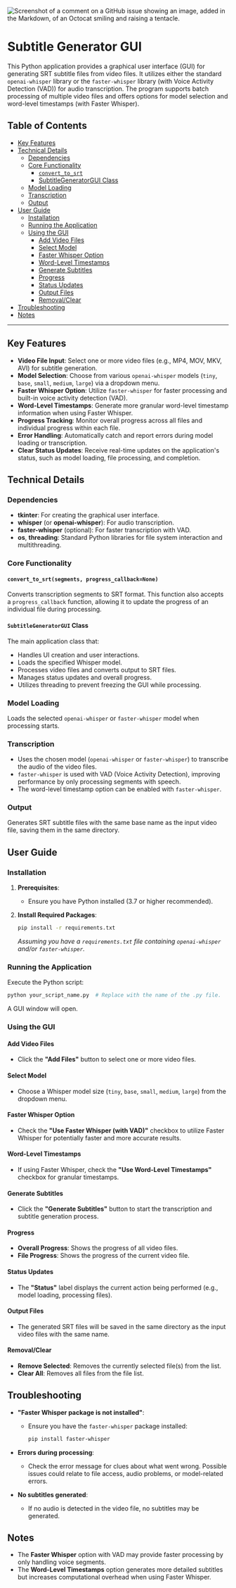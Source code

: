 ![Screenshot of a comment on a GitHub issue showing an image, added in the Markdown, of an Octocat smiling and raising a tentacle.](https://ibb.co/k6zDMft][img]https://i.ibb.co/G3GMFLq/screenshot.png)

# Subtitle Generator GUI

This Python application provides a graphical user interface (GUI) for generating SRT subtitle files from video files. It utilizes either the standard `openai-whisper` library or the `faster-whisper` library (with Voice Activity Detection (VAD)) for audio transcription. The program supports batch processing of multiple video files and offers options for model selection and word-level timestamps (with Faster Whisper).

## Table of Contents

- [Key Features](#key-features)
- [Technical Details](#technical-details)
  - [Dependencies](#dependencies)
  - [Core Functionality](#core-functionality)
    - [`convert_to_srt`](#convert_to_srtsegments-progress_callbacknone)
    - [SubtitleGeneratorGUI Class](#subtitlegeneratorgui-class)
  - [Model Loading](#model-loading)
  - [Transcription](#transcription)
  - [Output](#output)
- [User Guide](#user-guide)
  - [Installation](#installation)
  - [Running the Application](#running-the-application)
  - [Using the GUI](#using-the-gui)
    - [Add Video Files](#add-video-files)
    - [Select Model](#select-model)
    - [Faster Whisper Option](#faster-whisper-option)
    - [Word-Level Timestamps](#word-level-timestamps)
    - [Generate Subtitles](#generate-subtitles)
    - [Progress](#progress)
    - [Status Updates](#status-updates)
    - [Output Files](#output-files)
    - [Removal/Clear](#removalclear)
- [Troubleshooting](#troubleshooting)
- [Notes](#notes)

---

## Key Features

- **Video File Input**: Select one or more video files (e.g., MP4, MOV, MKV, AVI) for subtitle generation.
- **Model Selection**: Choose from various `openai-whisper` models (`tiny`, `base`, `small`, `medium`, `large`) via a dropdown menu.
- **Faster Whisper Option**: Utilize `faster-whisper` for faster processing and built-in voice activity detection (VAD).
- **Word-Level Timestamps**: Generate more granular word-level timestamp information when using Faster Whisper.
- **Progress Tracking**: Monitor overall progress across all files and individual progress within each file.
- **Error Handling**: Automatically catch and report errors during model loading or transcription.
- **Clear Status Updates**: Receive real-time updates on the application's status, such as model loading, file processing, and completion.

## Technical Details

### Dependencies

- **tkinter**: For creating the graphical user interface.
- **whisper** (or **openai-whisper**): For audio transcription.
- **faster-whisper** (optional): For faster transcription with VAD.
- **os**, **threading**: Standard Python libraries for file system interaction and multithreading.

### Core Functionality

#### `convert_to_srt(segments, progress_callback=None)`

Converts transcription segments to SRT format. This function also accepts a `progress_callback` function, allowing it to update the progress of an individual file during processing.

#### `SubtitleGeneratorGUI` Class

The main application class that:

- Handles UI creation and user interactions.
- Loads the specified Whisper model.
- Processes video files and converts output to SRT files.
- Manages status updates and overall progress.
- Utilizes threading to prevent freezing the GUI while processing.

### Model Loading

Loads the selected `openai-whisper` or `faster-whisper` model when processing starts.

### Transcription

- Uses the chosen model (`openai-whisper` or `faster-whisper`) to transcribe the audio of the video files.
- `faster-whisper` is used with VAD (Voice Activity Detection), improving performance by only processing segments with speech.
- The word-level timestamp option can be enabled with `faster-whisper`.

### Output

Generates SRT subtitle files with the same base name as the input video file, saving them in the same directory.

## User Guide

### Installation

1. **Prerequisites**:
   - Ensure you have Python installed (3.7 or higher recommended).

2. **Install Required Packages**:
   ```bash
   pip install -r requirements.txt
   ```
   *Assuming you have a `requirements.txt` file containing `openai-whisper` and/or `faster-whisper`.*

### Running the Application

Execute the Python script:

```bash
python your_script_name.py  # Replace with the name of the .py file.
```

A GUI window will open.

### Using the GUI

#### Add Video Files

- Click the **"Add Files"** button to select one or more video files.

#### Select Model

- Choose a Whisper model size (`tiny`, `base`, `small`, `medium`, `large`) from the dropdown menu.

#### Faster Whisper Option

- Check the **"Use Faster Whisper (with VAD)"** checkbox to utilize Faster Whisper for potentially faster and more accurate results.

#### Word-Level Timestamps

- If using Faster Whisper, check the **"Use Word-Level Timestamps"** checkbox for granular timestamps.

#### Generate Subtitles

- Click the **"Generate Subtitles"** button to start the transcription and subtitle generation process.

#### Progress

- **Overall Progress**: Shows the progress of all video files.
- **File Progress**: Shows the progress of the current video file.

#### Status Updates

- The **"Status"** label displays the current action being performed (e.g., model loading, processing files).

#### Output Files

- The generated SRT files will be saved in the same directory as the input video files with the same name.

#### Removal/Clear

- **Remove Selected**: Removes the currently selected file(s) from the list.
- **Clear All**: Removes all files from the file list.

## Troubleshooting

- **"Faster Whisper package is not installed"**:
  - Ensure you have the `faster-whisper` package installed:
    ```bash
    pip install faster-whisper
    ```

- **Errors during processing**:
  - Check the error message for clues about what went wrong. Possible issues could relate to file access, audio problems, or model-related errors.

- **No subtitles generated**:
  - If no audio is detected in the video file, no subtitles may be generated.

## Notes

- The **Faster Whisper** option with VAD may provide faster processing by only handling voice segments.
- The **Word-Level Timestamps** option generates more detailed subtitles but increases computational overhead when using Faster Whisper.
